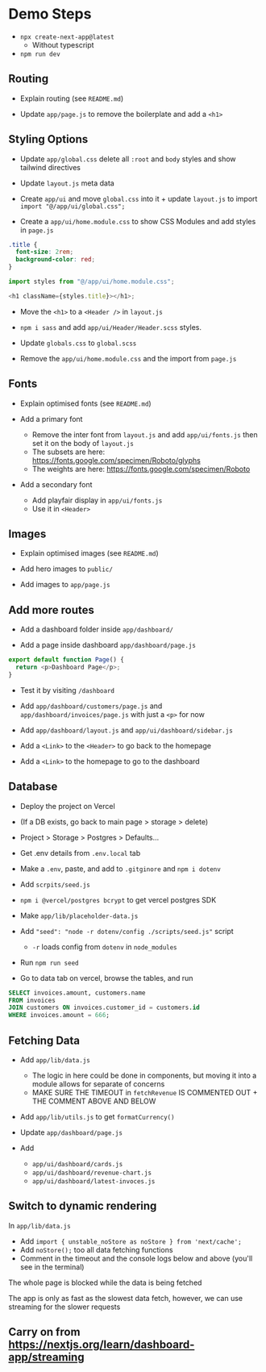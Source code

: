 # Demo Steps

- `npx create-next-app@latest`
  - Without typescript
- `npm run dev`

## Routing

- Explain routing (see `README.md`)

- Update `app/page.js` to remove the boilerplate and add a `<h1>`

## Styling Options

- Update `app/global.css` delete all `:root` and `body` styles and show tailwind directives

- Update `layout.js` meta data

- Create `app/ui` and move `global.css` into it + update `layout.js` to import `import "@/app/ui/global.css";`

- Create a `app/ui/home.module.css` to show CSS Modules and add styles in `page.js`

```css
.title {
  font-size: 2rem;
  background-color: red;
}
```

```js
import styles from "@/app/ui/home.module.css";

<h1 className={styles.title}></h1>;
```

- Move the `<h1>` to a `<Header />` in `layout.js`

- `npm i sass` and add `app/ui/Header/Header.scss` styles. 

- Update `globals.css` to `global.scss`

- Remove the `app/ui/home.module.css` and the import from `page.js`

## Fonts

- Explain optimised fonts (see `README.md`)

- Add a primary font

  - Remove the inter font from `layout.js` and add `app/ui/fonts.js` then set it on the body of `layout.js`
  - The subsets are here: https://fonts.google.com/specimen/Roboto/glyphs
  - The weights are here: https://fonts.google.com/specimen/Roboto

- Add a secondary font

  - Add playfair display in `app/ui/fonts.js`
  - Use it in `<Header>`

## Images

- Explain optimised images (see `README.md`)

- Add hero images to `public/`

- Add images to `app/page.js`

## Add more routes

- Add a dashboard folder inside `app/dashboard/`

- Add a page inside dashboard `app/dashboard/page.js`

```js
export default function Page() {
  return <p>Dashboard Page</p>;
}
```

- Test it by visiting `/dashboard`

- Add `app/dashboard/customers/page.js` and `app/dashboard/invoices/page.js` with just a `<p>` for now

- Add `app/dashboard/layout.js` and `app/ui/dashboard/sidebar.js`

- Add a `<Link>` to the `<Header>` to go back to the homepage

- Add a `<Link>` to the homepage to go to the dashboard

## Database

- Deploy the project on Vercel

- (If a DB exists, go back to main page > storage > delete)

- Project > Storage > Postgres > Defaults...

- Get .env details from `.env.local` tab

- Make a `.env`, paste, and add to `.gitginore` and `npm i dotenv`

- Add `scrpits/seed.js`

- `npm i @vercel/postgres bcrypt` to get vercel postgres SDK

- Make `app/lib/placeholder-data.js`

- Add `"seed": "node -r dotenv/config ./scripts/seed.js"` script 
  - `-r` loads config from `dotenv` in `node_modules`

- Run `npm run seed`

- Go to data tab on vercel, browse the tables, and run

```sql
SELECT invoices.amount, customers.name
FROM invoices
JOIN customers ON invoices.customer_id = customers.id
WHERE invoices.amount = 666;
```

## Fetching Data

- Add `app/lib/data.js`
  - The logic in here could be done in components, but moving it into a module allows for separate of concerns
  - MAKE SURE THE TIMEOUT in `fetchRevenue` IS COMMENTED OUT + THE COMMENT ABOVE AND BELOW

- Add `app/lib/utils.js` to get `formatCurrency()`

- Update `app/dashboard/page.js` 

- Add 
  - `app/ui/dashboard/cards.js`
  - `app/ui/dashboard/revenue-chart.js`
  - `app/ui/dashboard/latest-invoces.js`

## Switch to dynamic rendering

 In `app/lib/data.js`
 - Add `import { unstable_noStore as noStore } from 'next/cache';`
 - Add `noStore();` too all data fetching functions
 - Comment in the timeout and the console logs below and above (you'll see in the terminal)

The whole page is blocked while the data is being fetched

The app is only as fast as the slowest data fetch, however, we can use streaming for the slower requests

## Carry on from https://nextjs.org/learn/dashboard-app/streaming
